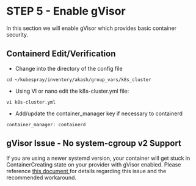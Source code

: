 # STEP 5 - Enable gVisor

In this section we will enable gVisor which provides basic container security.

## Containerd Edit/Verification

* Change into the directory of the config file

```
cd ~/kubespray/inventory/akash/group_vars/k8s_cluster
```

* Using VI or nano edit the k8s-cluster.yml file:

```
vi k8s-cluster.yml
```

* Add/update the container\_manager key if necessary to containerd

```
container_manager: containerd
```

## **gVisor Issue - No system-cgroup v2 Support**

If you are using a newer systemd version,  your container will get stuck in ContainerCreating state on your provider with gVisor enabled. Please reference [this document ](../../../../providers/build-a-cloud-provider/gvisor-issue-no-system-cgroup-v2-support.md)for details regarding this issue and the recommended workaround.
